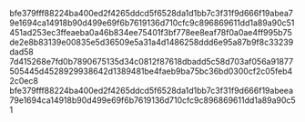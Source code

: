 bfe379fff88224ba400ed2f4265ddcd5f6528da1d1bb7c3f31f9d666f19abea79e1694ca14918b90d499e69f6b7619136d710cfc9c896869611dd1a89a90c51 451ad253ec3ffeaeba0a46b834ee75401f3bf778ee8eaf78f0a0ae4ff995b75de2e8b83139e00835e5d36509e5a31a4d1486258ddd6e95a87b9f8c33239dad58 7d415268e7fd0b7890675135d34c0812f87618dbadd5c58d703af056a91877505445d4528929938642d1389481be4faeb9ba75bc36bd0300cf2c05feb42c0ec8
bfe379fff88224ba400ed2f4265ddcd5f6528da1d1bb7c3f31f9d666f19abeea79e1694ca14918b90d499e69f6b7619136d710cfc9c896869611dd1a89a90c51
